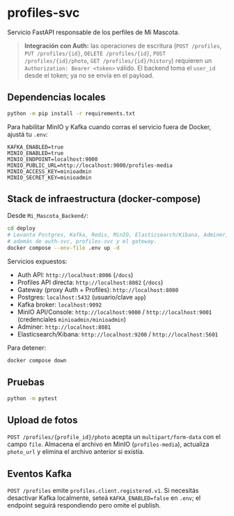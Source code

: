 # profiles-svc

Servicio FastAPI responsable de los perfiles de Mi Mascota.

> **Integración con Auth:** las operaciones de escritura (`POST /profiles`, `PUT /profiles/{id}`, `DELETE /profiles/{id}`, `POST /profiles/{id}/photo`, `GET /profiles/{id}/history`) requieren un `Authorization: Bearer <token>` válido. El backend toma el `user_id` desde el token; ya no se envía en el payload.

## Dependencias locales

```bash
python -m pip install -r requirements.txt
```

Para habilitar MinIO y Kafka cuando corras el servicio fuera de Docker, ajustá tu `.env`:

```
KAFKA_ENABLED=true
MINIO_ENABLED=true
MINIO_ENDPOINT=localhost:9000
MINIO_PUBLIC_URL=http://localhost:9000/profiles-media
MINIO_ACCESS_KEY=minioadmin
MINIO_SECRET_KEY=minioadmin
```

## Stack de infraestructura (docker-compose)

Desde `Mi_Mascota_Backend/`:

```bash
cd deploy
# Levanta Postgres, Kafka, Redis, MinIO, Elasticsearch/Kibana, Adminer,
# además de auth-svc, profiles-svc y el gateway.
docker compose --env-file .env up -d
```

Servicios expuestos:

- Auth API: `http://localhost:8006` (`/docs`)
- Profiles API directa: `http://localhost:8082` (`/docs`)
- Gateway (proxy Auth + Profiles): `http://localhost:8080`
- Postgres: `localhost:5432` (usuario/clave `app`)
- Kafka broker: `localhost:9092`
- MinIO API/Console: `http://localhost:9000` / `http://localhost:9001` (credenciales `minioadmin/minioadmin`)
- Adminer: `http://localhost:8081`
- Elasticsearch/Kibana: `http://localhost:9200` / `http://localhost:5601`

Para detener:

```bash
docker compose down
```

## Pruebas

```bash
python -m pytest
```

## Upload de fotos

`POST /profiles/{profile_id}/photo` acepta un `multipart/form-data` con el campo `file`. Almacena el archivo en MinIO (`profiles-media`), actualiza `photo_url` y elimina el archivo anterior si existía.

## Eventos Kafka

`POST /profiles` emite `profiles.client.registered.v1`. Si necesitás desactivar Kafka localmente, seteá `KAFKA_ENABLED=false` en `.env`; el endpoint seguirá respondiendo pero omite el publish.
